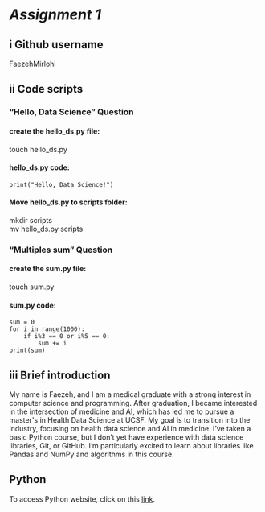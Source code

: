 # ***Assignment 1***
## **i Github username**
FaezehMirlohi

## **ii Code scripts**
### **“Hello, Data Science” Question**
#### create the hello_ds.py file:  
touch hello_ds.py

#### hello_ds.py code:
```{python, echo=True, message=True}
print("Hello, Data Science!")
```

#### Move hello_ds.py to scripts folder:  
mkdir scripts  
mv hello_ds.py scripts

### **“Multiples sum” Question**
#### create the sum.py file:  
touch sum.py

#### sum.py code:
```{python, echo=True, message=True}
sum = 0
for i in range(1000):
    if i%3 == 0 or i%5 == 0:
        sum += i
print(sum)
```

## **iii Brief introduction**
My name is Faezeh, and I am a medical graduate with a strong interest in computer science and programming. After graduation, I became interested in the intersection of medicine and AI, which has led me to pursue a master's in Health Data Science at UCSF. My goal is to transition into the industry, focusing on health data science and AI in medicine.
I’ve taken a basic Python course, but I don’t yet have experience with data science libraries, Git, or GitHub. I’m particularly excited to learn about libraries like Pandas and NumPy and algorithms in this course.

## **Python**
To access Python website, click on this [link](https://www.python.org/).